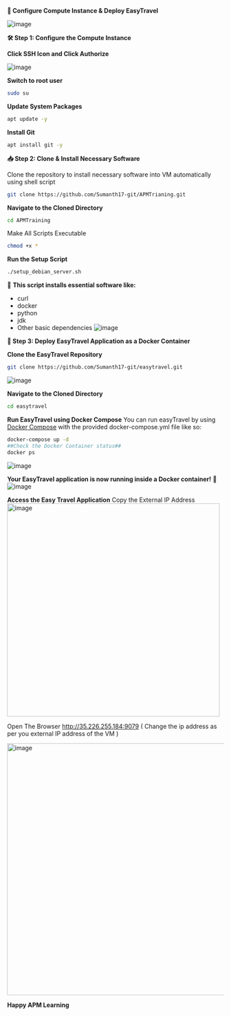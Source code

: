 **🚀 Configure Compute Instance & Deploy EasyTravel**

![image](https://github.com/user-attachments/assets/49cdac0a-9830-4b26-be65-fb599d9ce085)

**🛠️ Step 1: Configure the Compute Instance**

**Click SSH Icon and Click Authorize**

![image](https://github.com/user-attachments/assets/0054a32b-a5b0-4090-9c6b-f0caa31c90c3)

**Switch to root user**
```bash
sudo su
```
**Update System Packages**
```bash
apt update -y
```
**Install Git**
```bash
apt install git -y
```
**📥 Step 2: Clone & Install Necessary Software**

Clone the repository to install necessary software into VM automatically using shell script
```bash
git clone https://github.com/Sumanth17-git/APMTrianing.git
```
**Navigate to the Cloned Directory**
```bash
cd APMTraining
```
Make All Scripts Executable
```bash
chmod +x *
```
**Run the Setup Script**
```bash
./setup_debian_server.sh
```
📌 **This script installs essential software like:**
- curl
- docker
- python
- jdk
- Other basic dependencies
![image](https://github.com/user-attachments/assets/0394edc6-f57e-4540-b28b-4a6ade1df2df)


**🚀 Step 3: Deploy EasyTravel Application as a Docker Container**

**Clone the EasyTravel Repository**
```bash
git clone https://github.com/Sumanth17-git/easytravel.git
```
![image](https://github.com/user-attachments/assets/a72ec3a4-78bd-4a1c-ae4b-3eb418dfdfb8)

**Navigate to the Cloned Directory**
```bash
cd easytravel
```
**Run EasyTravel using Docker Compose**
You can run easyTravel by using [Docker Compose](https://docs.docker.com/compose/) with the provided docker-compose.yml file like so:
```bash
docker-compose up -d
##Check the Docker Container status##
docker ps
```
![image](https://github.com/user-attachments/assets/8c9decca-46fd-496f-a997-d1e3101d7c6b)

**Your EasyTravel application is now running inside a Docker container!** 🎉
![image](https://github.com/user-attachments/assets/a5da32a1-d1d0-40f9-8908-37ac2d46147f)

**Access the Easy Travel Application**
Copy the External IP Address
<img width="494" alt="image" src="https://github.com/user-attachments/assets/df7b2f68-332b-48f5-9c94-c568adfbe56e" />

Open The Browser
http://35.226.255.184:9079 ( Change the ip address as per you external IP address of the VM )

<img width="584" alt="image" src="https://github.com/user-attachments/assets/a6598d24-df3f-4d2b-8753-ddf713f4cafe" />


**Happy APM Learning**



